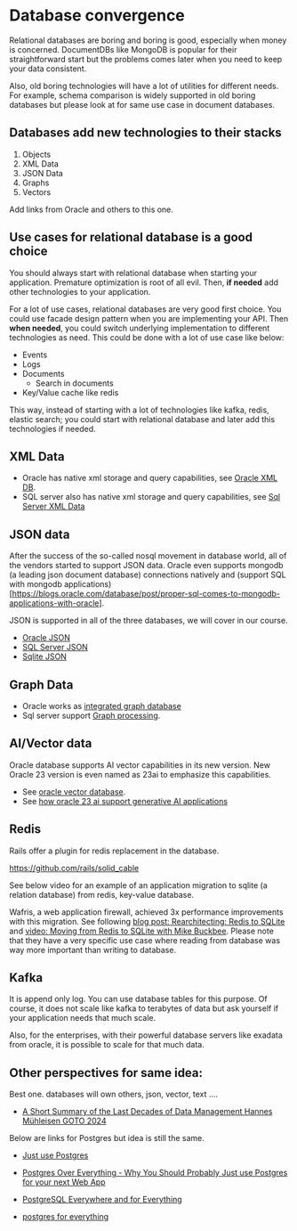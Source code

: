 # Database convergence

Relational databases are boring and boring is good, especially when money is concerned.
DocumentDBs like MongoDB is popular for their straightforward start but the problems comes later when you need to keep your data consistent.

Also, old boring technologies will have a lot of utilities for different needs.
For example, schema comparison is widely supported in old boring databases but please look at for same use case in document databases.







## Databases add new technologies to their stacks

1. Objects
2. XML Data
3. JSON Data
4. Graphs
5. Vectors

Add links from Oracle and others to this one.

## Use cases for relational database is a good choice

You should always start with relational database when starting your application.
Premature optimization is root of all evil.
Then, **if needed** add other technologies to your application.

For a lot of use cases, relational databases are very good first choice.
You could use facade design pattern when you are implementing your API.
Then **when needed**, you could switch underlying implementation to different technologies as need.
This could be done with a lot of use case like below:

- Events 
- Logs
- Documents
	* Search in documents
- Key/Value cache like redis

This way, instead of starting with a lot of  technologies like kafka, redis, elastic search; you could start with relational database and later add this technologies if needed.


## XML Data

- Oracle has native xml storage and query capabilities, see [Oracle XML DB](https://www.oracle.com/tr/database/technologies/appdev/xmldb.html).
- SQL server also has native xml storage and query capabilities, see [Sql Server XML Data](https://learn.microsoft.com/en-us/sql/relational-databases/xml/xml-data-sql-server?view=sql-server-ver16)

## JSON data

After the success of the so-called nosql movement in database world, all of the vendors started to support JSON data.
Oracle even supports mongodb (a leading json document database) connections natively and (support SQL with mongodb applications)[https://blogs.oracle.com/database/post/proper-sql-comes-to-mongodb-applications-with-oracle].

JSON is supported in all of the three databases, we will cover in our course.

- [Oracle JSON](https://blogs.oracle.com/database/post/json-relational-duality-app-dev)
- [SQL Server JSON](https://learn.microsoft.com/en-us/sql/relational-databases/json/json-data-sql-server?view=sql-server-ver16)
- [Sqlite JSON](https://www.sqlite.org/json1.html)


## Graph Data

- Oracle works as [integrated graph database](https://www.oracle.com/database/integrated-graph-database)
- Sql server support [Graph processing](https://learn.microsoft.com/en-us/sql/relational-databases/graphs/sql-graph-overview?view=sql-server-ver16).






## AI/Vector data

Oracle database supports AI vector capabilities in its new version.
New Oracle 23 version is even named as 23ai to emphasize this capabilities.
- See [oracle vector database](https://www.oracle.com/database/vector-database).
- See [how oracle 23 ai support generative AI applications](https://www.oracle.com/news/announcement/ocw-integrated-vector-database-augments-generative-ai-2023-09-19)





## Redis

Rails offer a plugin for redis replacement in the database.

https://github.com/rails/solid_cable


See below video for an example of an application migration to sqlite (a relation database) from redis, key-value database.

Wafris, a web application firewall, achieved 3x performance improvements with this migration.
See following [blog post:  Rearchitecting: Redis to SQLite ](https://wafris.org/blog/rearchitecting-for-sqlite) and [video: Moving from Redis to SQLite with Mike Buckbee](https://www.youtube.com/watch?v=EwDuYId5v8k).
Please note that they have a very specific use case where reading from database was way more important than writing to database.




## Kafka

It is append only log.
You can use database tables for this purpose.
Of course, it does not scale like kafka to terabytes of data but ask yourself if your application needs that much scale.

Also, for the enterprises, with their powerful database servers like exadata from oracle, it is possible to scale for that much data.




## Other perspectives for same idea:

Best one. databases will own others, json, vector, text ....
 
- [A Short Summary of the Last Decades of Data Management Hannes Mühleisen  GOTO 2024](https://www.youtube.com/watch?v=-wCzn9gKoUk)


Below are links for Postgres but idea is still the same.


- [Just use Postgres](https://mccue.dev/pages/8-16-24-just-use-postgres)
- [Postgres Over Everything - Why You Should Probably Just use Postgres for your next Web App](https://hamy.xyz/labs/2024-09_postgres-over-everything)
- [PostgreSQL Everywhere and for Everything](https://dzone.com/articles/postgresql-everywhere-and-for-everything)

- [postgres for everything](https://www.amazingcto.com/postgres-for-everything/)